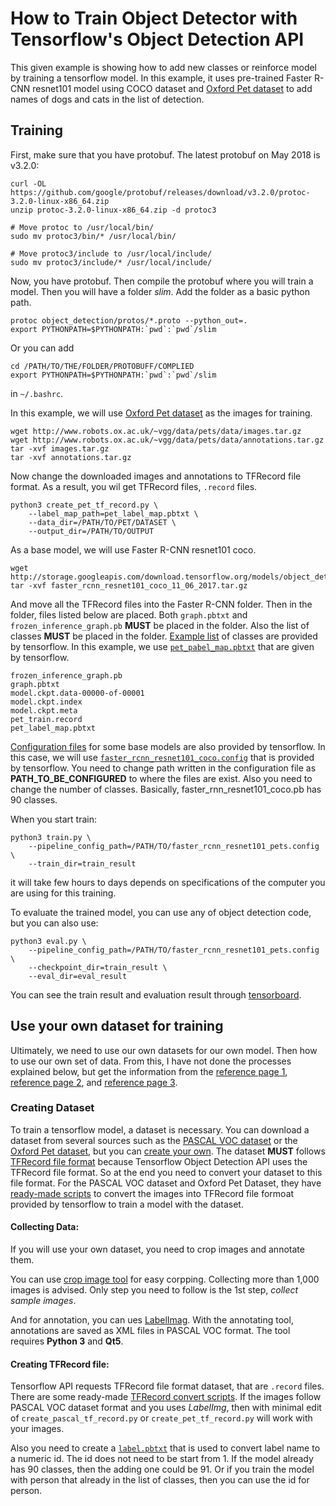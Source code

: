 <!--
waggle_topic=IGNORE
-->

# How to Train Object Detector with Tensorflow's Object Detection API

This given example is showing how to add new classes or reinforce model by training a tensorflow model. In this example, it uses pre-trained Faster R-CNN resnet101 model using COCO dataset and [Oxford Pet dataset](http://www.robots.ox.ac.uk/~vgg/data/pets/) to add names of dogs and cats in the list of detection.

## Training

First, make sure that you have protobuf. The latest protobuf on May 2018 is v3.2.0:
```
curl -OL https://github.com/google/protobuf/releases/download/v3.2.0/protoc-3.2.0-linux-x86_64.zip
unzip protoc-3.2.0-linux-x86_64.zip -d protoc3

# Move protoc to /usr/local/bin/
sudo mv protoc3/bin/* /usr/local/bin/

# Move protoc3/include to /usr/local/include/
sudo mv protoc3/include/* /usr/local/include/
```

Now, you have protobuf. Then compile the protobuf where you will train a model. Then you will have a folder *slim*. Add the folder as a basic python path.
```
protoc object_detection/protos/*.proto --python_out=.
export PYTHONPATH=$PYTHONPATH:`pwd`:`pwd`/slim
```

Or you can add 
```
cd /PATH/TO/THE/FOLDER/PROTOBUFF/COMPLIED
export PYTHONPATH=$PYTHONPATH:`pwd`:`pwd`/slim
```
in ```~/.bashrc```.

In this example, we will use [Oxford Pet dataset](http://www.robots.ox.ac.uk/~vgg/data/pets/) as the images for training.
```
wget http://www.robots.ox.ac.uk/~vgg/data/pets/data/images.tar.gz
wget http://www.robots.ox.ac.uk/~vgg/data/pets/data/annotations.tar.gz
tar -xvf images.tar.gz
tar -xvf annotations.tar.gz
```

Now change the downloaded images and annotations to TFRecord file format. As a result, you wil get TFRecord files, ```.record``` files.

```
python3 create_pet_tf_record.py \
    --label_map_path=pet_label_map.pbtxt \
    --data_dir=/PATH/TO/PET/DATASET \
    --output_dir=/PATH/TO/OUTPUT
```

As a base model, we will use Faster R-CNN resnet101 coco.

```
wget http://storage.googleapis.com/download.tensorflow.org/models/object_detection/faster_rcnn_resnet101_coco_11_06_2017.tar.gz
tar -xvf faster_rcnn_resnet101_coco_11_06_2017.tar.gz
```

And move all the TFRecord files into the Faster R-CNN folder. Then in the folder, files listed below are placed. Both ```graph.pbtxt``` and ```frozen_inference_graph.pb``` **MUST** be placed in the folder. Also the list of classes **MUST** be placed in the folder. [Example list](https://github.com/tensorflow/models/tree/master/research/object_detection/data) of classes are provided by tensorflow. In this example, we use [```pet_pabel_map.pbtxt```](https://github.com/tensorflow/models/blob/master/research/object_detection/data/pet_label_map.pbtxt) that are given by tensorflow.
```
frozen_inference_graph.pb
graph.pbtxt
model.ckpt.data-00000-of-00001
model.ckpt.index
model.ckpt.meta
pet_train.record
pet_label_map.pbtxt
```

[Configuration files](https://github.com/tensorflow/models/tree/master/research/object_detection/samples/configs) for some base models are also provided by tensorflow. In this case, we will use [```faster_rcnn_resnet101_coco.config```](https://github.com/tensorflow/models/blob/master/research/object_detection/samples/configs/faster_rcnn_resnet101_coco.config) that is provided by tensorflow. You need to change path written in the configuration file as **PATH_TO_BE_CONFIGURED** to where the files are exist. Also you need to change the number of classes. Basically, faster_rnn_resnet101_coco.pb has 90 classes.

When you start train:
```
python3 train.py \
    --pipeline_config_path=/PATH/TO/faster_rcnn_resnet101_pets.config \
    --train_dir=train_result
```
it will take few hours to days depends on specifications of the computer you are using for this training.

To evaluate the trained model, you can use any of object detection code, but you can also use:
```# From the tensorflow/models/ directory
python3 eval.py \
    --pipeline_config_path=/PATH/TO/faster_rcnn_resnet101_pets.config \
    --checkpoint_dir=train_result \
    --eval_dir=eval_result
```

You can see the train result and evaluation result through [tensorboard](https://www.tensorflow.org/programmers_guide/summaries_and_tensorboard).


## Use your own dataset for training

Ultimately, we need to use our own datasets for our own model. Then how to use our own set of data. From this, I have not done the processes explained below, but get the information from the [reference page 1](https://github.com/tensorflow/models/blob/master/research/object_detection/g3doc/using_your_own_dataset.md), [reference page 2](https://towardsdatascience.com/how-to-train-your-own-object-detector-with-tensorflows-object-detector-api-bec72ecfe1d9), and [reference page 3](https://towardsdatascience.com/building-a-toy-detector-with-tensorflow-object-detection-api-63c0fdf2ac95).

### Creating Dataset

To train a tensorflow model, a dataset is necessary. You can download a dataset from several sources such as the [PASCAL VOC dataset](http://host.robots.ox.ac.uk/pascal/VOC/) or the [Oxford Pet dataset](http://www.robots.ox.ac.uk/~vgg/data/pets/), but you can [create your own](https://github.com/tensorflow/models/blob/master/research/object_detection/g3doc/using_your_own_dataset.md). The dataset **MUST** follows [TFRecord file format](https://www.tensorflow.org/api_guides/python/python_io#tfrecords_format_details) because Tensorflow Object Detection API uses the TFRecord file format. So at the end you need to convert your dataset to this file format. For the PASCAL VOC dataset and Oxford Pet Dataset, they have [ready-made scripts](https://github.com/tensorflow/models/tree/master/research/object_detection/dataset_tools) to convert the images into TFRecord file formoat provided by tensorflow to train a model with the dataset.

#### Collecting Data:

If you will use your own dataset, you need to crop images and annotate them. 

You can use [crop image tool](https://github.com/waggle-sensor/plugin_manager/blob/master/plugins/image_detector_hog/training/README.md) for easy corpping. Collecting more than 1,000 images is advised. Only step you need to follow is the 1st step, *collect sample images*. 

And for annotation, you can ues [LabelImag](https://github.com/tzutalin/labelImg). With the annotating tool, annotations are saved as XML files in PASCAL VOC format. The tool requires **Python 3** and **Qt5**.

#### Creating TFRecord file:

Tensorflow API requests TFRecord file format dataset, that are ```.record``` files. There are some ready-made [TFRecord convert scripts](https://github.com/tensorflow/models/tree/master/research/object_detection/dataset_tools). If the images follow PASCAL VOC dataset format and you uses *LabelImg*, then with minimal edit of ```create_pascal_tf_record.py``` or ```create_pet_tf_record.py``` will work with your images.

Also you need to create a [```label.pbtxt```](https://github.com/tensorflow/models/tree/master/research/object_detection/data) that is used to convert label name to a numeric id. The id does not need to be start from 1. If the model already has 90 classes, then the adding one could be 91. Or if you train the model with person that already in the list of classes, then you can use the id for person.








